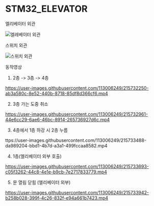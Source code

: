 # STM32_ELEVATOR

엘리베이터 외관

![엘레베이터 외관](https://user-images.githubusercontent.com/113006249/215734064-51d842f5-5ed6-40d5-93c1-70de94af4135.jpg)


스위치 외관


![스위치 외관](https://user-images.githubusercontent.com/113006249/215734093-e50dbcc7-241a-4857-8301-5ab6d9544ed7.jpg)








동작영상

1. 2층 -> 3층 -> 4층

https://user-images.githubusercontent.com/113006249/215732250-ab3a580c-8e52-440b-8718-85df8d366cf6.mp4

2. 3층 가는 도중 취소

https://user-images.githubusercontent.com/113006249/215732961-44e6cc29-6ae6-46bc-8914-265736927d6c.mp4

3. 4층에서 1층 하강 시 2층 누름

ttps://user-images.githubusercontent.com/113006249/215733488-da989204-bbd1-4b7d-a3a1-499fccaa8582.mp4

4. 1층(엘리베이터 외부 호출)

https://user-images.githubusercontent.com/113006249/215733693-c05f3262-44c8-4e1e-b9cb-7e2717833779.mp4

5. 문 열림 닫힘 (엘리베이터 외부)

https://user-images.githubusercontent.com/113006249/215733942-b258b028-399f-4c26-832f-e94a661b7423.mp4
